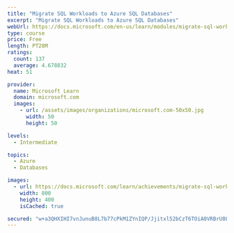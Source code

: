 ```yaml
---
title: "Migrate SQL Workloads to Azure SQL Databases"
excerpt: "Migrate SQL Workloads to Azure SQL Databases"
webUrl: https://docs.microsoft.com/en-us/learn/modules/migrate-sql-workloads-azure-sql-databases/
type: course
price: Free
length: PT28M
ratings:
  count: 137
  average: 4.678832
heat: 51

provider:
  name: Microsoft Learn
  domain: microsoft.com
  images:
    - url: /assets/images/organizations/microsoft.com-50x50.jpg
      width: 50
      height: 50

levels:
  - Intermediate

topics:
  - Azure
  - Databases

images:
  - url: https://docs.microsoft.com/learn/achievements/migrate-sql-workloads-to-azure-sql-databases-social.png
    width: 800
    height: 400
    isCached: true

secured: "w+a3QHXIHI7vnJunuB8L7b77cPkM1ZYnIQP/Jjitxl52bCzT6TOiA0VRBrU0LAqF2a94bgnsYPd9avZhUo/mJWk7SEo7vXeSEiAwEQZUCjm5XWhFRY7xLTcUY8vkCe4I/tKElHyiD1m3PTezmDDsAn5mh4i/c3n3UThwA0laxExkneXZbCjoXJn1Jok9iHOtKaKLyllbR+910JM3QjY7qYush7EycdEM5sEafROC4zzdNWz4dTOGC5U3E/Uot+kxFuecDwi00SmoAPrJTkl0bj1sxFh7bNM5GhAkWhlsDDHTTJNSG/feITpR2skoAq0nspuEzBivEed2CogZ+/KUzUjse7oQVaNqR0kOu2gZN2d1q7kOngXiSiO4lPOyqRCJ0Z8oxGEqxEub5jR3M8RjN5a1u8f/MXJCiJE+9UICNlc=;6FwvYdBX9kw7l0K9g5qZUg=="
---
```


